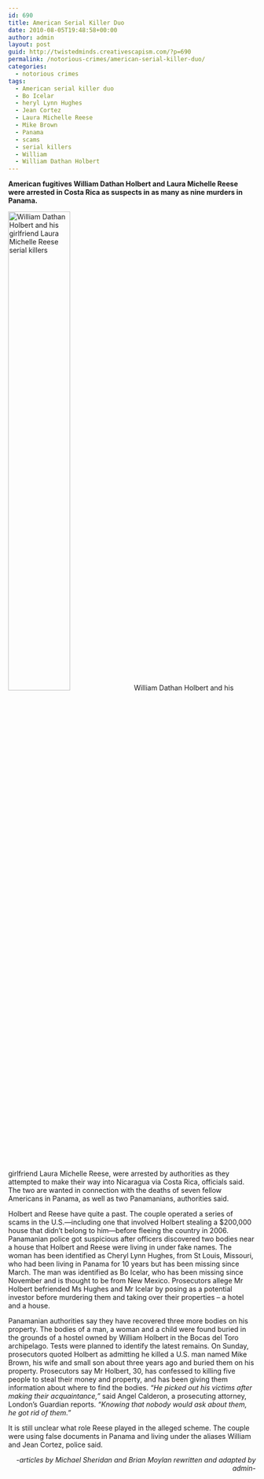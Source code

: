```yaml
---
id: 690
title: American Serial Killer Duo
date: 2010-08-05T19:48:58+00:00
author: admin
layout: post
guid: http://twistedminds.creativescapism.com/?p=690
permalink: /notorious-crimes/american-serial-killer-duo/
categories:
  - notorious crimes
tags:
  - American serial killer duo
  - Bo Icelar
  - heryl Lynn Hughes
  - Jean Cortez
  - Laura Michelle Reese
  - Mike Brown
  - Panama
  - scams
  - serial killers
  - William
  - William Dathan Holbert
---
```

<p class="dropcap-first">
  <strong>American fugitives William Dathan Holbert and Laura Michelle Reese were arrested in Costa Rica as suspects in as many as nine murders in Panama.</strong>
</p>

<img class="right" title="Holbert and Reese, American serial killer duo" src="http://twistedminds.creativescapism.com/img/post/HolbertandReese.jpg" alt="William Dathan Holbert and his girlfriend Laura Michelle Reese serial killers" width="50%" /> William Dathan Holbert and his girlfriend Laura Michelle Reese, were arrested by authorities as they attempted to make their way into Nicaragua via Costa Rica, officials said. The two are wanted in connection with the deaths of seven fellow Americans in Panama, as well as two Panamanians, authorities said.

Holbert and Reese have quite a past. The couple operated a series of scams in the U.S.—including one that involved Holbert stealing a $200,000 house that didn&#8217;t belong to him—before fleeing the country in 2006. Panamanian police got suspicious after officers discovered two bodies near a house that Holbert and Reese were living in under fake names. The woman has been identified as Cheryl Lynn Hughes, from St Louis, Missouri, who had been living in Panama for 10 years but has been missing since March. The man was identified as Bo Icelar, who has been missing since November and is thought to be from New Mexico. Prosecutors allege Mr Holbert befriended Ms Hughes and Mr Icelar by posing as a potential investor before murdering them and taking over their properties &#8211; a hotel and a house.

Panamanian authorities say they have recovered three more bodies on his property. The bodies of a man, a woman and a child were found buried in the grounds of a hostel owned by William Holbert in the Bocas del Toro archipelago. Tests were planned to identify the latest remains. On Sunday, prosecutors quoted Holbert as admitting he killed a U.S. man named Mike Brown, his wife and small son about three years ago and buried them on his property. Prosecutors say Mr Holbert, 30, has confessed to killing five people to steal their money and property, and has been giving them information about where to find the bodies. _&#8220;He picked out his victims after making their acquaintance,&#8221;_ said Angel Calderon, a prosecuting attorney, London&#8217;s Guardian reports. _&#8220;Knowing that nobody would ask about them, he got rid of them.&#8221;_

It is still unclear what role Reese played in the alleged scheme. The couple were using false documents in Panama and living under the aliases William and Jean Cortez, police said.

<p style="text-align: right;">
  <em>-articles by Michael Sheridan and Brian Moylan rewritten and adapted by admin-</em>
</p>
